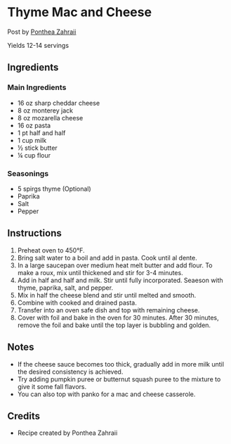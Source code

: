# Thyme Mac and Cheese

Post by [Ponthea Zahraii](https://github.com/pontheazahraii)

Yields 12-14 servings

## Ingredients

### Main Ingredients

- 16 oz sharp cheddar cheese
- 8 oz monterey jack
- 8 oz mozarella cheese
- 16 oz pasta
- 1 pt half and half
- 1 cup milk
- ½ stick butter
- ¼ cup flour

### Seasonings

- 5 spirgs thyme (Optional)
- Paprika
- Salt
- Pepper

## Instructions

1. Preheat oven to 450°F.
2. Bring salt water to a boil and add in pasta. Cook until al dente.
3. In a large saucepan over medium heat melt butter and add flour. To make a roux, mix until thickened and stir for 3-4 minutes.
4. Add in half and half and milk. Stir until fully incorporated. Seaeson with thyme, paprika, salt, and pepper.
5. Mix in half the cheese blend and stir until melted and smooth.
6. Combine with cooked and drained pasta.
7. Transfer into an oven safe dish and top with remaining cheese.
8. Cover with foil and bake in the oven for 30 minutes. After 30 minutes, remove the foil and bake until the top layer is bubbling and golden.

## Notes

- If the cheese sauce becomes too thick, gradually add in more milk until the desired consistency is achieved.
- Try adding pumpkin puree or butternut squash puree to the mixture to give it some fall flavors.
- You can also top with panko for a mac and cheese casserole.

## Credits

- Recipe created by Ponthea Zahraii
